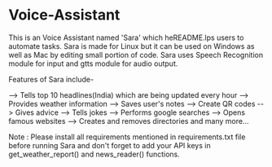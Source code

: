 # Voice-Assistant

This is an Voice Assistant named 'Sara' which heREADME.lps users to automate tasks.
Sara is made for Linux but it can be used on Windows as well as Mac by editing small portion of code.
Sara uses Speech Recognition module for input and gtts module for audio output.


Features of Sara include-

--> Tells top 10 headlines(India) which are being updated every hour
--> Provides weather information
--> Saves user's notes
--> Create QR codes
--> Gives advice
--> Tells jokes
--> Performs google searches
--> Opens famous websites
--> Creates and removes directories and many more...

Note : Please install all requirements  mentioned in requirements.txt file before running Sara and don't forget to add your API keys in get_weather_report() and news_reader() functions.
